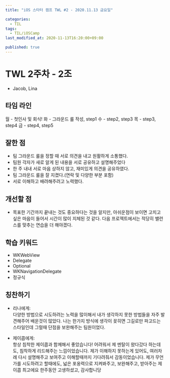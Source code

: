 ```yaml
---
title: "iOS 스타터 캠프 TWL #2 - 2020.11.13 금요일"

categories:
  - TIL
tags:
  - TIL/iOSCamp
last_modified_at: 2020-11-13T16:20:00+09:00

published: true
---
```



# TWL 2주차 - 2조

- Jacob, Lina

## 타임 라인

월 - 첫인사 및 회식! 
화 - 그라운드 룰 작성, step1 
수 - step2, step3 
목 - step3, step4 
금 - step4, step5 

## 잘한 점 

- 팀 그라운드 룰을 정할 때 서로 의견을 내고 원활하게 소통했다. 
- 팀원 각자가 새로 알게 된 내용을 서로 공유하고 설명해주었다 
- 한 주 내내 서로 마음 상하지 않고, 재미있게 의견을 공유하였다. 
- 팀 그라운드 룰을 잘 지켰다.(연락 및 다양한 부분 포함) 
- 서로 이해하고 배려해주려고 노력했다. 

## 개선할 점 

- 목표한 기간까지 끝내는 것도 중요하다는 것을 알지만, 아쉬운점이 보이면 고치고 싶은 마음이 들어서 시간이 많이 지체된 것 같다. 다음 프로젝트에서는 적당히 밸런스를 맞추는 연습을 더 해야겠다. 

## 학습 키워드 

- WKWebView 
- Delegate 
- Optional 
- WKNavigationDelegate 
- 정규식 

## 칭찬하기 

- 리나에게:  
다양한 방법으로 시도하려는 노력을 많이해서 내가 생각하지 못한 방법들을 자주 발견해주어 배운것이 많았다. 나는 한가지 방식에 생각이 꽂히면 그길로만 파고드는 스타일인데 그럴때 단점을 보완해주는 팀원이었다.

- 제이콥에게:  
항상 침착한 제이콥과 함께해서 좋았습니다! 어려워서 제 멘탈이 왔다갔다 하는데도, 침착하게 리드해주는 느낌이었습니다. 제가 이해하지 못하는게 있어도, 여러차례 다시 설명해주고 보여주고 이해할때까지 기다려줘서 감동이었습니다.
제가 무언가를 시도하려고 할때에도, 넓은 포옹력으로 지켜봐주고, 보완해주고, 받아주는 제이콥 최고에요
한주동안 고생하셨고, 감사합니당